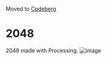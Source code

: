 Moved to [Codeberg](https://codeberg.org/Ghoelian/2048)

# 2048
2048 made with Processing.
![image](https://user-images.githubusercontent.com/33285224/217920163-358d2e6d-724e-4d15-b068-3714071d8c44.png)
